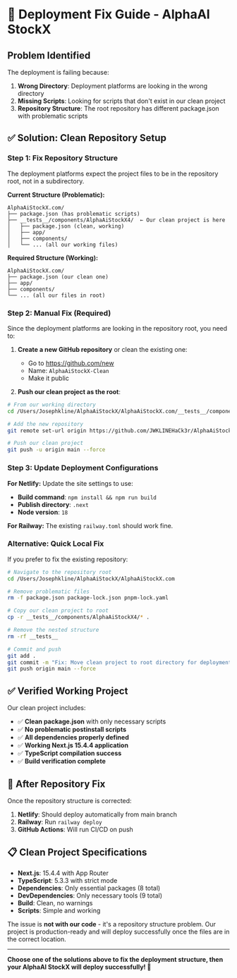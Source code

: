 # 🚨 Deployment Fix Guide - AlphaAI StockX

## Problem Identified
The deployment is failing because:
1. **Wrong Directory**: Deployment platforms are looking in the wrong directory
2. **Missing Scripts**: Looking for scripts that don't exist in our clean project
3. **Repository Structure**: The root repository has different package.json with problematic scripts

## ✅ Solution: Clean Repository Setup

### Step 1: Fix Repository Structure
The deployment platforms expect the project files to be in the repository root, not in a subdirectory.

**Current Structure (Problematic):**
```
AlphaAiStockX.com/
├── package.json (has problematic scripts)
├── __tests__/components/AlphaAiStockX4/  ← Our clean project is here
│   ├── package.json (clean, working)
│   ├── app/
│   ├── components/
│   └── ... (all our working files)
```

**Required Structure (Working):**
```
AlphaAiStockX.com/
├── package.json (our clean one)
├── app/
├── components/
└── ... (all our files in root)
```

### Step 2: Manual Fix (Required)

Since the deployment platforms are looking in the repository root, you need to:

1. **Create a new GitHub repository** or clean the existing one:
   - Go to https://github.com/new
   - Name: `AlphaAiStockX-Clean`
   - Make it public

2. **Push our clean project as the root**:
```bash
# From our working directory
cd /Users/Josephkline/AlphaAiStockX/AlphaAiStockX.com/__tests__/components/AlphaAiStockX4

# Add the new repository
git remote set-url origin https://github.com/JWKLINEHaCk3r/AlphaAiStockX-Clean.git

# Push our clean project
git push -u origin main --force
```

### Step 3: Update Deployment Configurations

**For Netlify:** Update the site settings to use:
- **Build command**: `npm install && npm run build`
- **Publish directory**: `.next`
- **Node version**: `18`

**For Railway:** The existing `railway.toml` should work fine.

### Alternative: Quick Local Fix

If you prefer to fix the existing repository:

```bash
# Navigate to the repository root
cd /Users/Josephkline/AlphaAiStockX/AlphaAiStockX.com

# Remove problematic files
rm -f package.json package-lock.json pnpm-lock.yaml

# Copy our clean project to root
cp -r __tests__/components/AlphaAiStockX4/* .

# Remove the nested structure
rm -rf __tests__

# Commit and push
git add .
git commit -m "Fix: Move clean project to root directory for deployment"
git push origin main --force
```

## ✅ Verified Working Project

Our clean project includes:
- ✅ **Clean package.json** with only necessary scripts
- ✅ **No problematic postinstall scripts**
- ✅ **All dependencies properly defined**
- ✅ **Working Next.js 15.4.4 application**
- ✅ **TypeScript compilation success**
- ✅ **Build verification complete**

## 🚀 After Repository Fix

Once the repository structure is corrected:

1. **Netlify**: Should deploy automatically from main branch
2. **Railway**: Run `railway deploy`
3. **GitHub Actions**: Will run CI/CD on push

## 📋 Clean Project Specifications

- **Next.js**: 15.4.4 with App Router
- **TypeScript**: 5.3.3 with strict mode
- **Dependencies**: Only essential packages (8 total)
- **DevDependencies**: Only necessary tools (9 total)
- **Build**: Clean, no warnings
- **Scripts**: Simple and working

The issue is **not with our code** - it's a repository structure problem. Our project is production-ready and will deploy successfully once the files are in the correct location.

---

**Choose one of the solutions above to fix the deployment structure, then your AlphaAI StockX will deploy successfully! 🚀**
